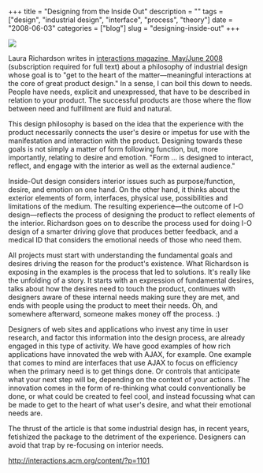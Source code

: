 +++
title = "Designing from the Inside Out"
description = ""
tags = ["design", "industrial design", "interface", "process", "theory"]
date = "2008-06-03"
categories = ["blog"]
slug = "designing-inside-out"
+++



  <div class="notebook-screenshot"><a href="http://interactions.acm.org/content/?p=1101"><img src="//media.konigi.com/bluga/wt4845c68eaefef.jpg"/></a></div><p>Laura Richardson writes in <a href="http://interactions.acm.org/content/?p=1101">interactions magazine, May/June 2008</a> (subscription required for full text) about a philosophy of industrial design whose goal is to "get to the heart of the matter&#8212;meaningful interactions at the core of great product design." In a sense, I can boil this down to needs. People have needs, explicit and unexpressed, that have to be described in relation to your product. The successful products are those where the flow between need and fulfillment are fluid and natural.</p>
<p>This design philosophy is based on the idea that the experience with the product necessarily connects the user's desire or impetus for use with the manifestation and interaction with the product. Designing towards these goals is not simply a matter of form following function, but, more importantly, relating to desire and emotion. "Form ... is designed to interact, reflect, and engage with the interior as well as the external audience." </p>
<p>Inside-Out design considers interior issues such as purpose/function, desire, and emotion on one hand. On the other hand, it thinks about the exterior elements of form, interfaces, physical use, possibilities and limitations of the medium. The resulting experience&#8212;the outcome of I-O design&#8212;reflects the process of designing the product to reflect elements of the interior. Richardson goes on to describe the process used for doing I-O design of a smarter driving glove that produces better feedback, and a medical ID that considers the emotional needs of those who need them.  </p>
<p>All projects must start with understanding the fundamental goals and desires driving the reason for the product's existence. What Richardson is exposing in the examples is the process that led to solutions. It's really like the unfolding of a story. It starts with an expression of fundamental desires, talks about how the desires need to touch the product, continues with designers aware of these internal needs making sure they are met, and ends with people using the product to meet their needs. Oh, and somewhere afterward, someone makes money off the process. :)</p>
<p>Designers of web sites and applications who invest any time in user research, and factor this information into the design process, are already engaged in this type of activity. We have good examples of how rich applications have innovated the web with AJAX, for example. One example that comes to mind are interfaces that use AJAX to focus on efficiency when the primary need is to get things done. Or controls that anticipate what your next step will be, depending on the context of your actions. The innovation comes in the form of re-thinking what could conventionally be done, or what could be created to feel cool, and instead focussing what can be made to get to the heart of what user's desire, and what their emotional needs are.</p>
<p>The thrust of the article is that some industrial design has, in recent years, fetishized the package to the detriment of the experience. Designers can avoid that trap by re-focusing on interior needs.</p>
    
  <a href="http://interactions.acm.org/content/?p=1101">http://interactions.acm.org/content/?p=1101</a>
